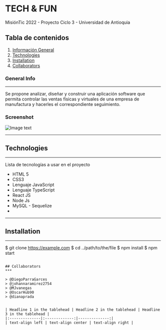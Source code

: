 # TECH & FUN

 MisiónTic 2022 - Proyecto Ciclo 3 - Universidad de Antioquia

## Tabla de contenidos
1. [Información General](#general-info)
2. [Technologies](#technologies)
3. [Installation](#installation)
4. [Collaborators](#collaboration)

### General Info
***
Se propone analizar, diseñar y construir una aplicación software que permita
controlar las ventas físicas y virtuales de una empresa de manufactura y hacerles
el correspondiente seguimiento. 
### Screenshot
![Image text](https://i.ibb.co/N9pp4FM/tech-fun.jpg)
***
## Technologies
***
Lista de tecnologías a usar en el proyecto

* HTML 5
* CSS3
* Lenguaje JavaScript
* Lenguaje TypeScript
* React JS
* Node Js
* MySQL - Sequelize
* 
*** 

## Installation
***

$ git clone https://example.com
$ cd ../path/to/the/file
$ npm install
$ npm start
```

## Collaborators
***

> @DiegoParraGarces
> @johannaramirez2754
> @MJvanegas
> @OscarHub90
> @dianaprada


| Headline 1 in the tablehead | Headline 2 in the tablehead | Headline 3 in the tablehead |
|:--------------|:-------------:|--------------:|
| text-align left | text-align center | text-align right |

